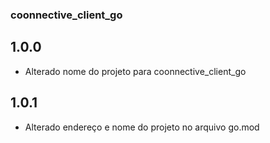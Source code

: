 ### coonnective_client_go

## 1.0.0
* Alterado nome do projeto para coonnective_client_go

## 1.0.1
* Alterado endereço e nome do projeto no arquivo go.mod
